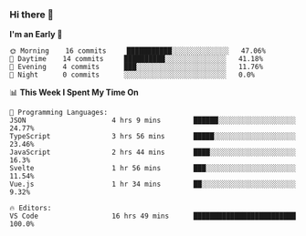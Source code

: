 ### Hi there 👋

<!--
**alexanderniebuhr/alexanderniebuhr** is a ✨ _special_ ✨ repository because its `README.md` (this file) appears on your GitHub profile.

Here are some ideas to get you started:

- 🔭 I’m currently working on ...
- 🌱 I’m currently learning ...
- 👯 I’m looking to collaborate on ...
- 🤔 I’m looking for help with ...
- 💬 Ask me about ...
- 📫 How to reach me: ...
- 😄 Pronouns: ...
- ⚡ Fun fact: ...
-->

<!--START_SECTION:waka-->
**I'm an Early 🐤** 

```text
🌞 Morning    16 commits     ███████████░░░░░░░░░░░░░░   47.06% 
🌆 Daytime    14 commits     ██████████░░░░░░░░░░░░░░░   41.18% 
🌃 Evening    4 commits      ███░░░░░░░░░░░░░░░░░░░░░░   11.76% 
🌙 Night      0 commits      ░░░░░░░░░░░░░░░░░░░░░░░░░   0.0%

```


📊 **This Week I Spent My Time On** 

```text
💬 Programming Languages: 
JSON                     4 hrs 9 mins        ██████░░░░░░░░░░░░░░░░░░░   24.77% 
TypeScript               3 hrs 56 mins       █████░░░░░░░░░░░░░░░░░░░░   23.46% 
JavaScript               2 hrs 44 mins       ████░░░░░░░░░░░░░░░░░░░░░   16.3% 
Svelte                   1 hr 56 mins        ███░░░░░░░░░░░░░░░░░░░░░░   11.54% 
Vue.js                   1 hr 34 mins        ██░░░░░░░░░░░░░░░░░░░░░░░   9.32%

🔥 Editors: 
VS Code                  16 hrs 49 mins      █████████████████████████   100.0%

```


<!--END_SECTION:waka-->
